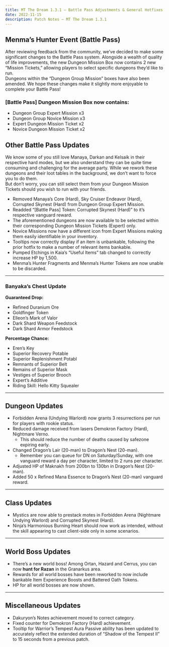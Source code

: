 ```yaml
---
title: MT The Dream 1.3.1 – Battle Pass Adjustments & General Hotfixes
date: 2022-11-15
description: Patch Notes – MT The Dream 1.3.1
---
```


## Menma’s Hunter Event (Battle Pass)
After reviewing feedback from the community, we’ve decided to make some significant changes to the Battle Pass system. Alongside a wealth of quality of life improvements, the new Dungeon Mission Box now contains 2 new “Mission Tickets,” allowing players to select specific dungeons they’d like to run. <br>
Dungeons within the “Dungeon Group Mission” boxes have also been amended. We hope these changes make it slightly more enjoyable to complete your Battle Pass!

### [Battle Pass] Dungeon Mission Box now contains:
- Dungeon Group Expert Mission x3
- Dungeon Group Novice Mission x3
- Expert Dungeon Mission Ticket x2
- Novice Dungeon Mission Ticket x2

## Other Battle Pass Updates
We know some of you still love Manaya, Darkan and Kelsaik in their respective hard modes, but we also understand they can be quite time consuming and challenging for the average party. While we rework these dungeons and their loot tables in the background, we don’t want to force you to do them. <br>
But don’t worry, you can still select them from your Dungeon Mission Tickets should you wish to run with your friends.

- Removed Manaya’s Core (Hard), Sky Cruiser Endeavor (Hard), Corrupted Skynest (Hard) from Dungeon Group Expert Mission.
- Readded “[Battle Pass] Token: Corrupted Skynest (Hard)” to it’s respective vanguard reward.
- The aforementioned dungeons are now available to be selected within their corresponding Dungeon Mission Tickets (Expert) only.
- Novice Missions now have a different icon from Expert Missions making them easily identifiable in your inventory.
- Tooltips now correctly display if an item is unbankable, following the prior hotfix to make a number of relevant items bankable.
- Pumped Etchings in Kaia’s “Useful Items” tab changed to correctly increase HP by 1,500.
- Menma’s Hunter Fragments and Menma’s Hunter Tokens are now unable to be discarded.
 
<hr/>

### Banyaka’s Chest Update
**Guaranteed Drop:**
- Refined Duranium Ore
- Goldfinger Token
- Elleon’s Mark of Valor
- Dark Shard Weapon Feedstock
- Dark Shard Armor Feedstock

**Percentage Chance:**
- Eren’s Key
- Superior Recovery Potable
- Superior Replenishment Potabl
- Remnants of Superior Belt
- Remains of Superior Mask
- Vestiges of Superior Brooch
- Expert’s Additive
- Riding Skill: Hello Kitty Squealer
 
<hr/>

## Dungeon Updates
- Forbidden Arena (Undying Warlord) now grants 3 resurrections per run for players with rookie status.
- Reduced damage received from lasers Demokron Factory (Hard), Nightmare Verno. 
  - This should reduce the number of deaths caused by safezone expiring early.
- Changed Dragon’s Lair (20-man) to Dragon’s Nest (20-man). 
  - Remember you can queue for DN on Saturday/Sunday, with one vanguard reward a day per character, limited to 2 runs per character.
- Adjusted HP of Maknakh from 200bn to 130bn in Dragon’s Nest (20-man).
- Added 50 x Refined Mana Essence to Dragon’s Nest (20-man) vanguard reward.
 
<hr/>

## Class Updates
- Mystics are now able to prestack motes in Forbidden Arena (Nightmare Undying Warlord) and Corrupted Skynest (Hard).
- Ninja’s Harmonious Burning Heart should now work as intended, without the skill appearing to cast client-side only in some scenarios.

<hr/>

## World Boss Updates
- There’s a new world boss! Among Ortan, Hazard and Cerrus, you can now **hunt for Razan** in the Granarkus area.
- Rewards for all world bosses have been reworked to now include bankable Item Experience Boosts and Battered Oath Tokens.
- HP for all world bosses are now shown.
 
<hr/>

## Miscellaneous Updates
- Dakuryon’s Notes achievement moved to correct category.
- Fixed counter for Demokron Factory (Hard) achievement.
- Tooltip for Warrior’s Tempest Aura Passive ability has been updated to accurately reflect the extended duration of “Shadow of the Tempest II” to 15 seconds from a previous patch.